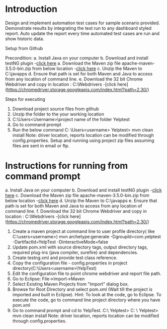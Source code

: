 # Introduction
Design and implement automation test cases for sample scenario provided. Demonstrate results by integrating the test run to any dashboard styled report. Auto update the report every time automated test cases are run and show historic data.

Setup from Github

Precondition:
a.	Install Java on your computer
b.	Download and install testNG plugin
-[click here](http://marketplace.eclipse.org/content/testng-eclipse)
a.	Download the Maven zip file apache-maven-3.5.0-bin.zip from below location
-[click here](https://maven.apache.org/download.cgi)
c.	Unzip the Maven to C:\javapps
d.	Ensure that path is set for both Maven and Java to access from any location of command line.
e.	Download the 32 bit Chrome Webdriver and copy in location : C:\Webdrivers
-[click here] (https://chromedriver.storage.googleapis.com/index.html?path=2.30/)

Steps for executing

1.	Download project source files from github
2.	Unzip the folder to the your working location
3.	C:\Users\<Username>\project name of the folder Yelptest
4.	Go to command prompt
5.	Run the below command
C: \Users\<username> Yelptest> mvn clean install
Note: driver location, reports location can be modified through config.properties.
Setup and running using project zip files assuming files are sent in email or ftp.

# Instructions for running from command prompt
a.	Install Java on your computer
b.	Download and install testNG plugin
-[click here](http://marketplace.eclipse.org/content/testng-eclipse)
c.	Download the Maven zip file apache-maven-3.5.0-bin.zip from below location
-[click here](https://maven.apache.org/download.cgi)
d.	Unzip the Maven to C:\javapps
e.	Ensure that path is set for both Maven and Java to access from any location of command line.
f.	Download the 32 bit Chrome Webdriver and copy in location : C:\Webdrivers
-[click here] (https://chromedriver.storage.googleapis.com/index.html?path=2.30/)

1.	Create a maven project at command line to user profile directory( like C:\users\<username>)
mvn archetype:generate -DgroupId=com.yelptest   -DartifactId=YelpTest -DinteractiveMode=false
2.	Update pom.xml with source directory tags, output directory tags, required plug-ins (java compiler, surefire) and dependencies.
3.	Create testng.xml and provide test class reference.
4.	Copy the configuration file -  config.properties in project directory(C:\Users\<username>\YelpTest)
5.	Edit the configuration file to point chrome webdriver and report file path.
6.	Go to Eclipse: File->Import->Maven
7.	Select Existing Maven Projects from "Import" dialog box.
8.	Browse for Root Directory and select pom.xml
(Wait till the project is imported and built in Eclipse).
Hint: To look at the code, go to Eclipse. To execute the code, go to command line project directory where you have pom.xml
9.	Go to command prompt and cd to YelpTest.
C:\ Yelptest>
C: \ Yelptest> mvn clean install
Note: driver location, reports location can be modified through config.properties.
 
 

